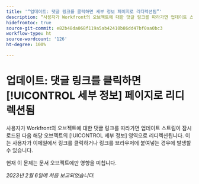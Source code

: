 ```yaml
---
title: '“업데이트: 댓글 링크를 클릭하면 세부 정보 페이지로 리디렉션됨”'
description: “사용자가 Workfront의 오브젝트에 대한 댓글 링크를 따라가면 업데이트 스트림이 잠시 로드된 다음 해당 오브젝트의 세부 정보 영역으로 리디렉션됩니다. 이는 사용자가 이메일에서 링크를 클릭하거나 링크를 브라우저에 붙여넣는 경우에 발생할 수 있습니다.”
hidefromtoc: true
source-git-commit: e82b48da068f119a5ab42410b86dd47bf0aa0bc3
workflow-type: ht
source-wordcount: '126'
ht-degree: 100%

---
```



# 업데이트: 댓글 링크를 클릭하면 [!UICONTROL 세부 정보] 페이지로 리디렉션됨

사용자가 Workfront의 오브젝트에 대한 댓글 링크를 따라가면 업데이트 스트림이 잠시 로드된 다음 해당 오브젝트의 [!UICONTROL 세부 정보] 영역으로 리디렉션됩니다. 이는 사용자가 이메일에서 링크를 클릭하거나 링크를 브라우저에 붙여넣는 경우에 발생할 수 있습니다.

현재 이 문제는 문서 오브젝트에만 영향을 미칩니다.

_2023년 2월 6일에 처음 보고되었습니다._


